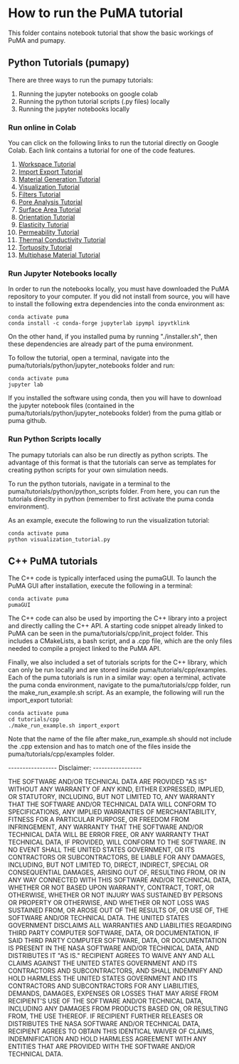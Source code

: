 # How to run the PuMA tutorial
This folder contains notebook tutorial that show the basic workings of PuMA and pumapy. 

## Python Tutorials (pumapy)
There are three ways to run the pumapy tutorials: 
1. Running the jupyter notebooks on google colab
1. Running the python tutorial scripts (.py files) locally
1. Running the jupyter notebooks locally


### Run online in Colab
You can click on the following links to run the tutorial directly on Google Colab. Each link contains a tutorial for one of the code features. 
1. [Workspace Tutorial](https://colab.research.google.com/github/nasa/puma/blob/main/tutorials/python/jupyter_notebooks/workspace_tutorial.ipynb)
1. [Import Export Tutorial](https://colab.research.google.com/github/nasa/puma/blob/main/tutorials/python/jupyter_notebooks/import_export_tutorial.ipynb)
1. [Material Generation Tutorial](https://colab.research.google.com/github/nasa/puma/blob/main/tutorials/python/jupyter_notebooks/generation_tutorial.ipynb)
1. [Visualization Tutorial](https://colab.research.google.com/github/nasa/puma/blob/main/tutorials/python/jupyter_notebooks/visualization_tutorial.ipynb)
1. [Filters Tutorial](https://colab.research.google.com/github/nasa/puma/blob/main/tutorials/python/jupyter_notebooks/filters_tutorial.ipynb)
1. [Pore Analysis Tutorial](https://colab.research.google.com/github/nasa/puma/blob/main/tutorials/python/jupyter_notebooks/pore_identification_tutorial.ipynb)
1. [Surface Area Tutorial](https://colab.research.google.com/github/nasa/puma/blob/main/tutorials/python/jupyter_notebooks/surface_area_tutorial.ipynb)
1. [Orientation Tutorial](https://colab.research.google.com/github/nasa/puma/blob/main/tutorials/python/jupyter_notebooks/orientation_tutorial.ipynb)
1. [Elasticity Tutorial](https://colab.research.google.com/github/nasa/puma/blob/main/tutorials/python/jupyter_notebooks/elasticity_tutorial.ipynb)
1. [Permeability Tutorial](https://colab.research.google.com/github/nasa/puma/blob/main/tutorials/python/jupyter_notebooks/permeability_tutorial.ipynb)
1. [Thermal Conductivity Tutorial](https://colab.research.google.com/github/nasa/puma/blob/main/tutorials/python/jupyter_notebooks/thermal_conductivity_tutorial.ipynb)
1. [Tortuosity Tutorial](https://colab.research.google.com/github/nasa/puma/blob/main/tutorials/python/jupyter_notebooks/tortuosity_tutorial.ipynb)
1. [Multiphase Material Tutorial](https://colab.research.google.com/github/nasa/puma/blob/main/tutorials/python/jupyter_notebooks/multiphase_tutorial.ipynb)


### Run Jupyter Notebooks locally
In order to run the notebooks locally, you must have downloaded the PuMA repository to your computer. 
If you did not install from source, you will have to install the following extra dependencies into the conda environment as: 

    conda activate puma
    conda install -c conda-forge jupyterlab ipympl ipyvtklink

On the other hand, if you installed puma by running "./installer.sh", then these dependencies are already part of the puma environment. 

To follow the tutorial, open a terminal, navigate into the puma/tutorials/python/jupyter_notebooks folder and run:

    conda activate puma
    jupyter lab
    
If you installed the software using conda, then you will have to download the jupyter notebook files
(contained in the puma/tutorials/python/jupyter_notebooks folder) from the puma gitlab or puma github. 


### Run Python Scripts locally
The pumapy tutorials can also be run directly as python scripts. The advantage of this format is that the tutorials can 
serve as templates for creating python scripts for your own simulation needs. 

To run the python tutorials, navigate in a terminal to the puma/tutorials/python/python_scripts folder. 
From here, you can run the tutorials direclty in python (remember to first activate the puma conda environment). 

As an example, execute the following to run the visualization tutorial: 

    conda activate puma
    python visualization_tutorial.py


## C++ PuMA tutorials
The C++ code is typically interfaced using the pumaGUI. To launch the PuMA GUI after installation, 
execute the following in a terminal: 

    conda activate puma
    pumaGUI
    
The C++ code can also be used by importing the C++ library into a project and directly calling the C++ API. 
A starting code snippet already linked to PuMA can be seen in the puma/tutorials/cpp/init_project folder. 
This includes a CMakeLists, a bash script, and a .cpp file, which are the only files needed to compile a project 
linked to the PuMA API. 

Finally, we also included a set of tutorials scripts for the C++ library, which can only be run locally and 
are stored inside puma/tutorials/cpp/examples.
Each of the puma tutorials is run in a similar way: open a terminal, activate the puma conda environment, navigate 
to the puma/tutorials/cpp folder, run the make_run_example.sh script. 
As an example, the following will run the import_export tutorial: 

    conda activate puma
    cd tutorials/cpp
    ./make_run_example.sh import_export

Note that the name of the file after make_run_example.sh should not include the .cpp extension and has to match one of 
the files inside the puma/tutorials/cpp/examples folder.


----------------- Disclaimer: -----------------

THE SOFTWARE AND/OR TECHNICAL DATA ARE PROVIDED "AS IS" WITHOUT ANY WARRANTY OF ANY KIND, EITHER EXPRESSED, IMPLIED, OR STATUTORY, INCLUDING, BUT NOT LIMITED TO, ANY WARRANTY THAT THE SOFTWARE AND/OR TECHNICAL DATA WILL CONFORM TO  SPECIFICATIONS, ANY IMPLIED WARRANTIES OF MERCHANTABILITY, FITNESS FOR A PARTICULAR PURPOSE, OR FREEDOM FROM  INFRINGEMENT, ANY WARRANTY THAT THE SOFTWARE AND/OR TECHNICAL DATA WILL BE ERROR FREE, OR ANY WARRANTY THAT  TECHNICAL DATA, IF PROVIDED, WILL CONFORM TO THE SOFTWARE.  IN NO EVENT SHALL THE UNITED STATES GOVERNMENT, OR ITS  CONTRACTORS OR SUBCONTRACTORS, BE LIABLE FOR ANY DAMAGES, INCLUDING, BUT NOT LIMITED TO, DIRECT, INDIRECT, SPECIAL OR  CONSEQUENTIAL DAMAGES, ARISING OUT OF, RESULTING FROM, OR IN ANY WAY CONNECTED WITH THIS SOFTWARE AND/OR TECHNICAL DATA, WHETHER OR NOT BASED UPON WARRANTY, CONTRACT, TORT, OR OTHERWISE, WHETHER OR NOT INJURY WAS SUSTAINED BY PERSONS OR  PROPERTY OR OTHERWISE, AND WHETHER OR NOT LOSS WAS SUSTAINED FROM, OR AROSE OUT OF THE RESULTS OF, OR USE OF, THE SOFTWARE AND/OR TECHNICAL DATA.
THE UNITED STATES GOVERNMENT DISCLAIMS ALL WARRANTIES AND LIABILITIES REGARDING THIRD PARTY COMPUTER SOFTWARE,  DATA, OR DOCUMENTATION, IF  SAID THIRD PARTY COMPUTER SOFTWARE, DATA, OR DOCUMENTATION IS PRESENT IN THE NASA SOFTWARE  AND/OR TECHNICAL DATA, AND DISTRIBUTES IT "AS IS."
RECIPIENT AGREES TO WAIVE ANY AND ALL CLAIMS AGAINST THE UNITED STATES GOVERNMENT AND ITS CONTRACTORS AND  SUBCONTRACTORS, AND SHALL INDEMNIFY AND HOLD HARMLESS THE UNITED STATES GOVERNMENT AND ITS CONTRACTORS AND  SUBCONTRACTORS FOR ANY LIABILITIES, DEMANDS, DAMAGES, EXPENSES OR LOSSES THAT MAY ARISE FROM RECIPIENT'S USE OF THE SOFTWARE AND/OR TECHNICAL DATA, INCLUDING ANY DAMAGES FROM PRODUCTS BASED ON, OR RESULTING FROM, THE USE THEREOF.
IF RECIPIENT FURTHER RELEASES OR DISTRIBUTES THE NASA SOFTWARE AND/OR TECHNICAL DATA, RECIPIENT AGREES TO OBTAIN THIS IDENTICAL WAIVER OF CLAIMS, INDEMNIFICATION AND HOLD HARMLESS AGREEMENT WITH ANY ENTITIES THAT ARE PROVIDED WITH THE SOFTWARE  AND/OR TECHNICAL DATA.
